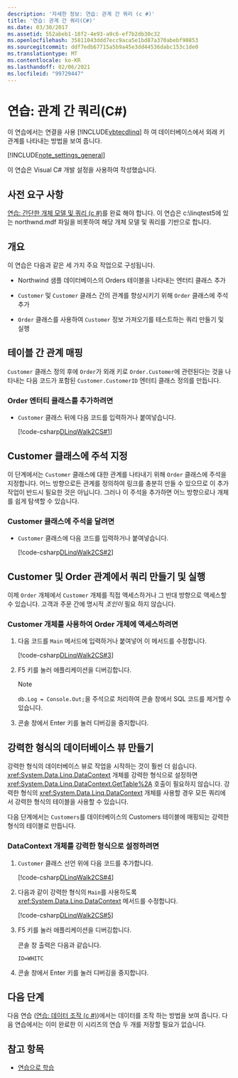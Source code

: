 ```yaml
---
description: '자세한 정보: 연습: 관계 간 쿼리 (c #)'
title: '연습: 관계 간 쿼리(C#)'
ms.date: 03/30/2017
ms.assetid: 552abeb1-18f2-4e93-a9c6-ef7b2db30c32
ms.openlocfilehash: 35811043ddd7ecc9aca5e1bd87a370abebf90853
ms.sourcegitcommit: ddf7edb67715a5b9a45e3dd44536dabc153c1de0
ms.translationtype: MT
ms.contentlocale: ko-KR
ms.lasthandoff: 02/06/2021
ms.locfileid: "99729447"
---
```

# <a name="walkthrough-querying-across-relationships-c"></a>연습: 관계 간 쿼리(C#)

이 연습에서는 연결을 사용 [!INCLUDE[vbtecdlinq](../../../../../../includes/vbtecdlinq-md.md)]  하 여 데이터베이스에서 외래 키 관계를 나타내는 방법을 보여 줍니다.  
  
 [!INCLUDE[note_settings_general](../../../../../../includes/note-settings-general-md.md)]  
  
 이 연습은 Visual C# 개발 설정을 사용하여 작성했습니다.  
  
## <a name="prerequisites"></a>사전 요구 사항  

 [연습: 간단한 개체 모델 및 쿼리 (c #)](walkthrough-simple-object-model-and-query-csharp.md)를 완료 해야 합니다. 이 연습은 c:\linqtest5에 있는 northwnd.mdf 파일을 비롯하여 해당 개체 모델 및 쿼리를 기반으로 합니다.  
  
## <a name="overview"></a>개요  

 이 연습은 다음과 같은 세 가지 주요 작업으로 구성됩니다.  
  
- Northwind 샘플 데이터베이스의 Orders 테이블을 나타내는 엔터티 클래스 추가  
  
- `Customer` 및 `Customer` 클래스 간의 관계를 향상시키기 위해 `Order` 클래스에 주석 추가  
  
- `Order` 클래스를 사용하여 `Customer` 정보 가져오기를 테스트하는 쿼리 만들기 및 실행  
  
## <a name="mapping-relationships-across-tables"></a>테이블 간 관계 매핑  

 `Customer` 클래스 정의 후에 `Order`가 외래 키로 `Order.Customer`에 관련된다는 것을 나타내는 다음 코드가 포함된 `Customer.CustomerID` 엔터티 클래스 정의를 만듭니다.  
  
### <a name="to-add-the-order-entity-class"></a>Order 엔터티 클래스를 추가하려면  
  
- `Customer` 클래스 뒤에 다음 코드를 입력하거나 붙여넣습니다.  
  
     [!code-csharp[DLinqWalk2CS#1](../../../../../../samples/snippets/csharp/VS_Snippets_Data/DLinqWalk2CS/cs/Program.cs#1)]  
  
## <a name="annotating-the-customer-class"></a>Customer 클래스에 주석 지정  

 이 단계에서는 `Customer` 클래스에 대한 관계를 나타내기 위해 `Order` 클래스에 주석을 지정합니다. 어느 방향으로든 관계를 정의하여 링크를 충분히 만들 수 있으므로 이 추가 작업이 반드시 필요한 것은 아닙니다. 그러나 이 주석을 추가하면 어느 방향으로나 개체를 쉽게 탐색할 수 있습니다.  
  
### <a name="to-annotate-the-customer-class"></a>Customer 클래스에 주석을 달려면  
  
- `Customer` 클래스에 다음 코드를 입력하거나 붙여넣습니다.  
  
     [!code-csharp[DLinqWalk2CS#2](../../../../../../samples/snippets/csharp/VS_Snippets_Data/DLinqWalk2CS/cs/Program.cs#2)]  
  
## <a name="creating-and-running-a-query-across-the-customer-order-relationship"></a>Customer 및 Order 관계에서 쿼리 만들기 및 실행  

 이제 `Order` 개체에서 `Customer` 개체를 직접 액세스하거나 그 반대 방향으로 액세스할 수 있습니다. 고객과 주문 간에 명시적 *조인이* 필요 하지 않습니다.  
  
### <a name="to-access-order-objects-by-using-customer-objects"></a>Customer 개체를 사용하여 Order 개체에 액세스하려면  
  
1. 다음 코드를 `Main` 메서드에 입력하거나 붙여넣어 이 메서드를 수정합니다.  
  
     [!code-csharp[DLinqWalk2CS#3](../../../../../../samples/snippets/csharp/VS_Snippets_Data/DLinqWalk2CS/cs/Program.cs#3)]  
  
2. F5 키를 눌러 애플리케이션을 디버깅합니다.  
  
    > [!NOTE]
    > `db.Log = Console.Out;`을 주석으로 처리하여 콘솔 창에서 SQL 코드를 제거할 수 있습니다.  
  
3. 콘솔 창에서 Enter 키를 눌러 디버깅을 중지합니다.  
  
## <a name="creating-a-strongly-typed-view-of-your-database"></a>강력한 형식의 데이터베이스 뷰 만들기  

 강력한 형식의 데이터베이스 뷰로 작업을 시작하는 것이 훨씬 더 쉽습니다. <xref:System.Data.Linq.DataContext> 개체를 강력한 형식으로 설정하면 <xref:System.Data.Linq.DataContext.GetTable%2A> 호출이 필요하지 않습니다. 강력한 형식의 <xref:System.Data.Linq.DataContext> 개체를 사용할 경우 모든 쿼리에서 강력한 형식의 테이블을 사용할 수 있습니다.  
  
 다음 단계에서는 `Customers`를 데이터베이스의 Customers 테이블에 매핑되는 강력한 형식의 테이블로 만듭니다.  
  
### <a name="to-strongly-type-the-datacontext-object"></a>DataContext 개체를 강력한 형식으로 설정하려면  
  
1. `Customer` 클래스 선언 위에 다음 코드를 추가합니다.  
  
     [!code-csharp[DLinqWalk2CS#4](../../../../../../samples/snippets/csharp/VS_Snippets_Data/DLinqWalk2CS/cs/Program.cs#4)]  
  
2. 다음과 같이 강력한 형식의 `Main`를 사용하도록 <xref:System.Data.Linq.DataContext> 메서드를 수정합니다.  
  
     [!code-csharp[DLinqWalk2CS#5](../../../../../../samples/snippets/csharp/VS_Snippets_Data/DLinqWalk2CS/cs/Program.cs#5)]  
  
3. F5 키를 눌러 애플리케이션을 디버깅합니다.  
  
     콘솔 창 출력은 다음과 같습니다.  
  
     `ID=WHITC`  
  
4. 콘솔 창에서 Enter 키를 눌러 디버깅을 중지합니다.  
  
## <a name="next-steps"></a>다음 단계  

 다음 연습 ([연습: 데이터 조작 (c #)](walkthrough-manipulating-data-csharp.md))에서는 데이터를 조작 하는 방법을 보여 줍니다. 다음 연습에서는 이미 완료한 이 시리즈의 연습 두 개를 저장할 필요가 없습니다.  
  
## <a name="see-also"></a>참고 항목

- [연습으로 학습](learning-by-walkthroughs.md)
